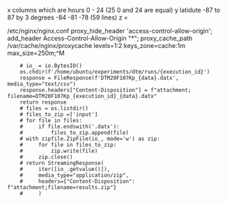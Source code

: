 x columns which are hours 0 - 24 (25  0 and 24 are equal)
y latidute -87 to 87 by 3 degrees
           -84
           -81
           -78
           (59 lines)
z = 

/etc/nginx/nginx.conf
proxy_hide_header 'access-control-allow-origin';
  add_header Access-Control-Allow-Origin "*";
proxy_cache_path /var/cache/nginx/proxycache levels=1:2 keys_zone=cache:1m max_size=250m;^M 


        # io_ = io.BytesIO()
        os.chdir(f'/home/ubuntu/experiments/dtm/runs/{execution_id}')
        response = FileResponse(f'DTM20F107Kp_{data}.datx', media_type="text/csv")
        response.headers["Content-Disposition"] = f"attachment; filename=DTM20F107Kp_{execution_id}_{data}.datx"
        return response
        # files = os.listdir()
        # files_to_zip =['input']
        # for file in files:
        #     if file.endswith('.datx'):
        #         files_to_zip.append(file)
        # with zipfile.ZipFile(io_, mode='w') as zip:
        #     for file in files_to_zip:
        #         zip.write(file)
        #     zip.close()
        # return StreamingResponse(
        #     iter([io_.getvalue()]),
        #     media_type="application/zip",
        #     headers={"Content-Disposition": f"attachment;filename=results.zip"}
        #     )

